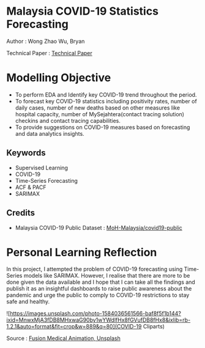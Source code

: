 # Malaysia COVID-19 Statistics Forecasting

Author : Wong Zhao Wu, Bryan

Technical Paper : [Technical Paper]()

# Modelling Objective
- To perform EDA and Identify key COVID-19 trend throughout the period.
- To forecast key COVID-19 statistics including positivity rates, number of daily cases, number of new deaths based on other measures like hospital capacity, number of MySejahtera(contact tracing solution) checkins and contact tracing capabilities.
- To provide suggestions on COVID-19 measures based on forecasting and data analytics insights.

## Keywords
- Supervised Learning
- COVID-19
- Time-Series Forecasting
- ACF & PACF
- SARIMAX

## Credits
- Malaysia COVID-19 Public Dataset : [MoH-Malaysia/covid19-public](https://github.com/MoH-Malaysia/covid19-public)

# Personal Learning Reflection
In this project, I attempted the problem of COVID-19 forecasting using Time-Series models like SARIMAX. However, I realise that there are more to be done given the data available and I hope that I can take all the findings and publish it as an insightful dashboards to raise public awareness about the pandemic and urge the public to comply to COVID-19 restrictions to stay safe and healthy.

![https://images.unsplash.com/photo-1584036561566-baf8f5f1b144?ixid=MnwxMjA3fDB8MHxwaG90by1wYWdlfHx8fGVufDB8fHx8&ixlib=rb-1.2.1&auto=format&fit=crop&w=889&q=80](COVID-19 Cliparts)

Source : [Fusion Medical Animation, Unsplash](https://unsplash.com/photos/rnr8D3FNUNY)